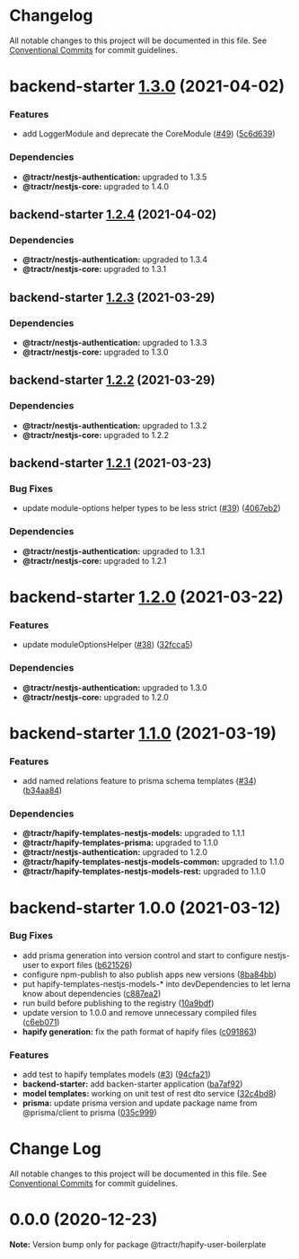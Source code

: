 # Changelog

All notable changes to this project will be documented in this file. See
[Conventional Commits](https://conventionalcommits.org) for commit guidelines.

# backend-starter [1.3.0](https://github.com/tractr/stack/compare/backend-starter@1.2.4...backend-starter@1.3.0) (2021-04-02)


### Features

* add LoggerModule and deprecate the CoreModule ([#49](https://github.com/tractr/stack/issues/49)) ([5c6d639](https://github.com/tractr/stack/commit/5c6d639b6d35c191203ea1981e6a7db296d14d5c))





### Dependencies

* **@tractr/nestjs-authentication:** upgraded to 1.3.5
* **@tractr/nestjs-core:** upgraded to 1.4.0

## backend-starter [1.2.4](https://github.com/tractr/stack/compare/backend-starter@1.2.3...backend-starter@1.2.4) (2021-04-02)





### Dependencies

* **@tractr/nestjs-authentication:** upgraded to 1.3.4
* **@tractr/nestjs-core:** upgraded to 1.3.1

## backend-starter [1.2.3](https://github.com/tractr/stack/compare/backend-starter@1.2.2...backend-starter@1.2.3) (2021-03-29)





### Dependencies

* **@tractr/nestjs-authentication:** upgraded to 1.3.3
* **@tractr/nestjs-core:** upgraded to 1.3.0

## backend-starter [1.2.2](https://github.com/tractr/stack/compare/backend-starter@1.2.1...backend-starter@1.2.2) (2021-03-29)





### Dependencies

* **@tractr/nestjs-authentication:** upgraded to 1.3.2
* **@tractr/nestjs-core:** upgraded to 1.2.2

## backend-starter [1.2.1](https://github.com/tractr/stack/compare/backend-starter@1.2.0...backend-starter@1.2.1) (2021-03-23)


### Bug Fixes

* update module-options helper types to be less strict ([#39](https://github.com/tractr/stack/issues/39)) ([4067eb2](https://github.com/tractr/stack/commit/4067eb2235ef8de6c25b8afd9c9aa691535f1f99))





### Dependencies

* **@tractr/nestjs-authentication:** upgraded to 1.3.1
* **@tractr/nestjs-core:** upgraded to 1.2.1

# backend-starter [1.2.0](https://github.com/tractr/stack/compare/backend-starter@1.1.0...backend-starter@1.2.0) (2021-03-22)


### Features

* update moduleOptionsHelper ([#38](https://github.com/tractr/stack/issues/38)) ([32fcca5](https://github.com/tractr/stack/commit/32fcca58a73a18d7db194fcf094a512eeeb75719))





### Dependencies

* **@tractr/nestjs-authentication:** upgraded to 1.3.0
* **@tractr/nestjs-core:** upgraded to 1.2.0

# backend-starter [1.1.0](https://github.com/tractr/stack/compare/backend-starter@1.0.0...backend-starter@1.1.0) (2021-03-19)


### Features

* add named relations feature to prisma schema templates ([#34](https://github.com/tractr/stack/issues/34)) ([b34aa84](https://github.com/tractr/stack/commit/b34aa8470bd9bce41795776ef6c963399d8c7df7))





### Dependencies

* **@tractr/hapify-templates-nestjs-models:** upgraded to 1.1.1
* **@tractr/hapify-templates-prisma:** upgraded to 1.1.0
* **@tractr/nestjs-authentication:** upgraded to 1.2.0
* **@tractr/hapify-templates-nestjs-models-common:** upgraded to 1.1.0
* **@tractr/hapify-templates-nestjs-models-rest:** upgraded to 1.1.0

# backend-starter 1.0.0 (2021-03-12)


### Bug Fixes

* add prisma generation into version control and start to configure nestjs-user to export files ([b621526](https://github.com/tractr/stack/commit/b621526e2a9c7dc5ed5f0a88c8cabffb636c17f7))
* configure npm-publish to also publish apps new versions ([8ba84bb](https://github.com/tractr/stack/commit/8ba84bb82c0ac92ee77b0eb9549b947c0c8373af))
* put hapify-templates-nestjs-models-* into devDependencies to let lerna know about dependencies ([c887ea2](https://github.com/tractr/stack/commit/c887ea20e36b9e9eb7b714c39b2dd45843db378d))
* run build before publishing to the registry ([10a9bdf](https://github.com/tractr/stack/commit/10a9bdfd24d481071e384fe26e81755bc30a187c))
* update version to 1.0.0 and remove unnecessary compiled files ([c6eb071](https://github.com/tractr/stack/commit/c6eb07133d9db4094795339bafb8feac61da7e89))
* **hapify generation:** fix the path format of hapify files ([c091863](https://github.com/tractr/stack/commit/c0918634696ff9848cb6803b8a3ea25daf3e2e92))


### Features

* add test to hapify templates models ([#3](https://github.com/tractr/stack/issues/3)) ([94cfa21](https://github.com/tractr/stack/commit/94cfa21e3b19770da715d48f86ec37462cb01d49))
* **backend-starter:** add backen-starter application ([ba7af92](https://github.com/tractr/stack/commit/ba7af928cd5296ac3a3264d0c2be93d25fe6aedd))
* **model templates:** working on unit test of rest dto service ([32c4bd8](https://github.com/tractr/stack/commit/32c4bd8624147565419cd8416763569ead397359))
* **prisma:** update prisma version and update package name from @prisma/client to prisma ([035c999](https://github.com/tractr/stack/commit/035c99916729ca200360105094cfcd8d0c4eaf08))

# Change Log

All notable changes to this project will be documented in this file.
See [Conventional Commits](https://conventionalcommits.org) for commit guidelines.

# 0.0.0 (2020-12-23)

**Note:** Version bump only for package @tractr/hapify-user-boilerplate

